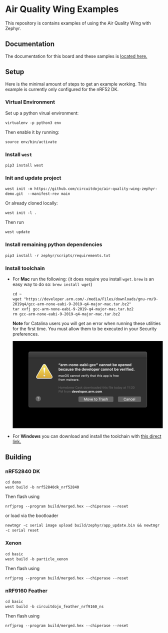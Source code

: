 # Air Quality Wing Examples

This repository is contains examples of using the Air Quality Wing with Zephyr.

## Documentation

The documentation for this board and these samples is [located here.](https://docs.jaredwolff.com/air-quality-wing/zephyr-examples.html)

## Setup

Here is the minimal amount of steps to get an example working. This example is currently only configured for the nRF52 DK. 

### Virtual Environment

Set up a python virual environment:

```
virtualenv -p python3 env
```

Then enable it by running:

```
source env/bin/activate
```

### Install `west`

```
pip3 install west
```

### Init and update project

```
west init -m https://github.com/circuitdojo/air-quality-wing-zephyr-demo.git  --manifest-rev main
```

Or already cloned locally:

```
west init -l .
```

Then run

```
west update
```

### Install remaining python dependencies

```
pip3 install -r zephyr/scripts/requirements.txt
```

### Install toolchain

   * For **Mac** run the following: (it does require you install `wget`. `brew` is an easy way to do so: `brew install wget`)

     ```
     cd ~
     wget "https://developer.arm.com/-/media/Files/downloads/gnu-rm/9-2019q4/gcc-arm-none-eabi-9-2019-q4-major-mac.tar.bz2"
     tar xvfj gcc-arm-none-eabi-9-2019-q4-major-mac.tar.bz2
     rm gcc-arm-none-eabi-9-2019-q4-major-mac.tar.bz2
     ```

     **Note** for Catalina users you will get an error when running these utilities for the first time. You must allow them to be executed in your Security preferences.

     ![Error running ARM Toolchain](img/sdk-setup-mac/cannot-be-opened.jpeg)


   * For **Windows** you can download and install the toolchain with [this direct link.](https://developer.arm.com/tools-and-software/open-source-software/developer-tools/gnu-toolchain/gnu-rm/downloads/9-2019-q4-major)

## Building

### nRF52840 DK

```
cd demo
west build -b nrf52840dk_nrf52840
```

Then flash using

```
nrfjprog --program build/merged.hex --chiperase --reset
```

or load via the bootloader

```
newtmgr -c serial image upload build/zephyr/app_update.bin && newtmgr -c serial reset
```

### Xenon

```
cd basic
west build -b particle_xenon
```

Then flash using

```
nrfjprog --program build/merged.hex --chiperase --reset
```

### nRF9160 Feather

```
cd basic
west build -b circuitdojo_feather_nrf9160_ns
```

Then flash using

```
nrfjprog --program build/merged.hex --chiperase --reset
```